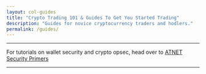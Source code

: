 ```yaml
---
layout: col-guides
title: "Crypto Trading 101 & Guides To Get You Started Trading"
description: "Guides for novice cryptocurrency traders and hodlers."
permalink: /guides/
---
```



<hr>
<p>For tutorials on wallet security and crypto opsec, head over to <a href="/security/">ATNET Security Primers</a></p>
<hr>
